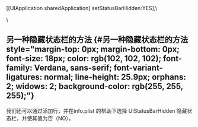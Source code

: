 <div>

\
\
\[\[UIApplication sharedApplication\] setStatusBarHidden:YES\];\

</div>

<div>

\

</div>

<div>

另一种隐藏状态栏的方法<span style="font-size: 1.5em;"></span> {#另一种隐藏状态栏的方法 style="margin-top: 0px; margin-bottom: 0px; font-size: 18px; color: rgb(102, 102, 102); font-family: Verdana, sans-serif; font-variant-ligatures: normal; line-height: 25.9px; orphans: 2; widows: 2; background-color: rgb(255, 255, 255);"}
-------------------------------------------------------------

我们还可以通过添加行，并在info.plist 的帮助下选择 UIStatusBarHidden 隐藏状态栏，并使其值为否（NO）。

</div>
